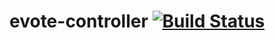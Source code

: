 # evote-controller [![Build Status](https://travis-ci.org/chilimannen/course-feedback-controller.svg?branch=master)](https://travis-ci.org/chilimannen/course-feedback-controller)
